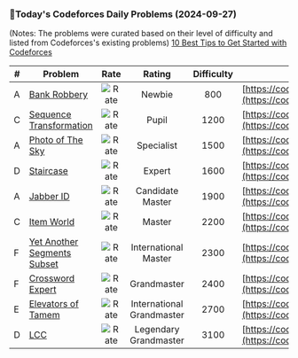 ### 🌟Today's Codeforces Daily Problems (2024-09-27)
(Notes: The problems were curated based on their level of difficulty and listed from Codeforces's existing problems)
[10 Best Tips to Get Started with Codeforces](https://github.com/ika9810/Codeforces-Daily-Problems/blob/main/10%20Best%20Tips%20to%20Get%20Started%20with%20Codeforces.md)

| # | Problem | Rate| Rating | Difficulty | Contest |
|---| ----- | :--------: | :----------: | :----------: | ---------- |
|A|[Bank Robbery](https://codeforces.com/contest/794/problem/A)|![Rate](https://img.shields.io/badge/Newbie-800-lightgrey)|Newbie|800|[https://codeforces.com/contest/794](https://codeforces.com/contest/794)|
|C|[Sequence Transformation](https://codeforces.com/contest/1454/problem/C)|![Rate](https://img.shields.io/badge/Pupil-1200-brightgreen)|Pupil|1200|[https://codeforces.com/contest/1454](https://codeforces.com/contest/1454)|
|A|[Photo of The Sky](https://codeforces.com/contest/1012/problem/A)|![Rate](https://img.shields.io/badge/Specialist-1500-9cf)|Specialist|1500|[https://codeforces.com/contest/1012](https://codeforces.com/contest/1012)|
|D|[Staircase](https://codeforces.com/contest/1958/problem/D)|![Rate](https://img.shields.io/badge/Expert-1600-blue)|Expert|1600|[https://codeforces.com/contest/1958](https://codeforces.com/contest/1958)|
|A|[Jabber ID](https://codeforces.com/contest/21/problem/A)|![Rate](https://img.shields.io/badge/Candidate%20Master-1900-blueviolet)|Candidate Master|1900|[https://codeforces.com/contest/21](https://codeforces.com/contest/21)|
|C|[Item World](https://codeforces.com/contest/105/problem/C)|![Rate](https://img.shields.io/badge/Master-2200-orange)|Master|2200|[https://codeforces.com/contest/105](https://codeforces.com/contest/105)|
|F|[Yet Another Segments Subset](https://codeforces.com/contest/1399/problem/F)|![Rate](https://img.shields.io/badge/International%20Master-2300-orange)|International Master|2300|[https://codeforces.com/contest/1399](https://codeforces.com/contest/1399)|
|F|[Crossword Expert](https://codeforces.com/contest/1194/problem/F)|![Rate](https://img.shields.io/badge/Grandmaster-2400-red)|Grandmaster|2400|[https://codeforces.com/contest/1194](https://codeforces.com/contest/1194)|
|E|[Elevators of Tamem](https://codeforces.com/contest/1866/problem/E)|![Rate](https://img.shields.io/badge/International%20Grandmaster-2700-red)|International Grandmaster|2700|[https://codeforces.com/contest/1866](https://codeforces.com/contest/1866)|
|D|[LCC](https://codeforces.com/contest/1286/problem/D)|![Rate](https://img.shields.io/badge/Legendary%20Grandmaster-3100-red)|Legendary Grandmaster|3100|[https://codeforces.com/contest/1286](https://codeforces.com/contest/1286)|
